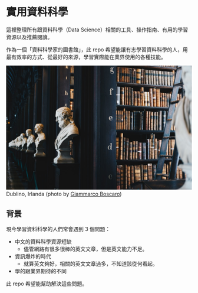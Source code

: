 # 實用資料科學
這裡整理所有跟資料科學（Data Science）相關的工具、操作指南、有用的學習資源以及推薦閱讀。

作為一個「資料科學家的圖書館」，此 repo 希望能讓有志學習資料科學的人，用最有效率的方式、從最好的來源，學習實際能在業界使用的各種技能。

![Dublino, Irlanda.](images/cover.jpg)
Dublino, Irlanda (photo by [Giammarco Boscaro](https://unsplash.com/photos/zeH-ljawHtg?utm_source=unsplash&utm_medium=referral&utm_content=creditCopyText))

## 背景
現今學習資料科學的人們常會遇到 3 個問題：
- 中文的資料科學資源短缺
    - 儘管網路有很多很棒的英文文章，但是英文能力不足。
- 資訊爆炸的時代
    - 就算英文夠好，相關的英文文章過多，不知道該從何看起。
- 學的跟業界期待的不同

此 repo 希望能幫助解決這些問題。


